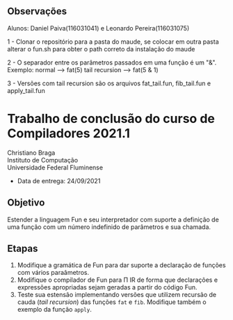## Observações

Alunos: Daniel Paiva(116031041) e Leonardo Pereira(116031075)

1 - Clonar o repositório para a pasta do maude, se colocar em outra pasta alterar o fun.sh para obter o path correto da instalação do maude

2 - O separador entre os parâmetros passados em uma função é um "&". Exemplo: normal --> fat(5)   tail recursion --> fat(5 & 1)

3 - Versões com tail recursion são os arquivos fat_tail.fun, fib_tail.fun e apply_tail.fun


# Trabalho de conclusão do curso de Compiladores 2021.1

Christiano Braga  
Instituto de Computação  
Universidade Federal Fluminense

- Data de entrega: 24/09/2021

## Objetivo

Estender a linguagem Fun e seu interpretador com suporte a definição
de uma função com um número indefinido de parâmetros e sua chamada.

## Etapas

1. Modifique a gramática de Fun para dar suporte a declaração de
   funções com vários paraâmetros.
2. Modifique o compilador de Fun para Π IR de forma que declarações e
   expressões apropriadas sejam geradas a partir do código Fun.
3. Teste sua estensão implementando versões que utilizem recursão de
   cauda (_tail recursion_) das funções ```fat``` e ```fib```. Modifique também o
   exemplo da função ```apply```.
